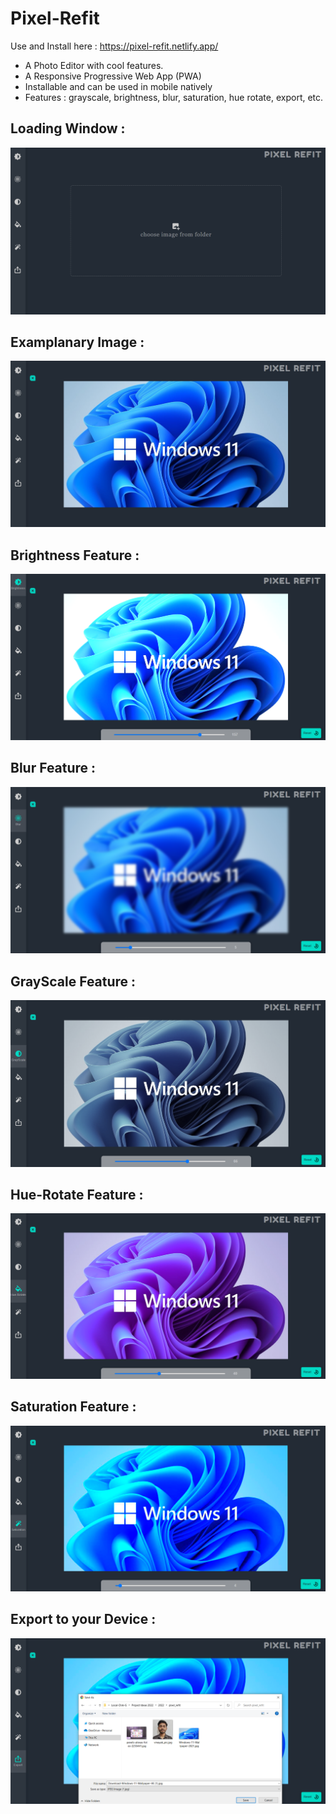 # Pixel-Refit

Use and Install here : https://pixel-refit.netlify.app/

- A Photo Editor with cool features.
- A Responsive Progressive Web App (PWA)
- Installable and can be used in mobile natively
- Features : grayscale, brightness, blur, saturation, hue rotate, export, etc.

## Loading Window :

![LoadingWidow](screenshots/loadingWindow.png)

## Examplanary Image :

![RealImage](screenshots/realImage.png)

## Brightness Feature :

![BrightnessFeature](screenshots/brightnessFeature.png)

## Blur Feature :

![BlurFeature](screenshots/blurFeature.png)

## GrayScale Feature :

![GrayScaleFeature](screenshots/grayscaleFeature.png)

## Hue-Rotate Feature :

![HueRotateFeature](screenshots/huerotateFeature.png)

## Saturation Feature :

![HueRotateFeature](screenshots/saturationFeature.png)

## Export to your Device :

![ExportToDevice](screenshots/exportToDevice.png)
